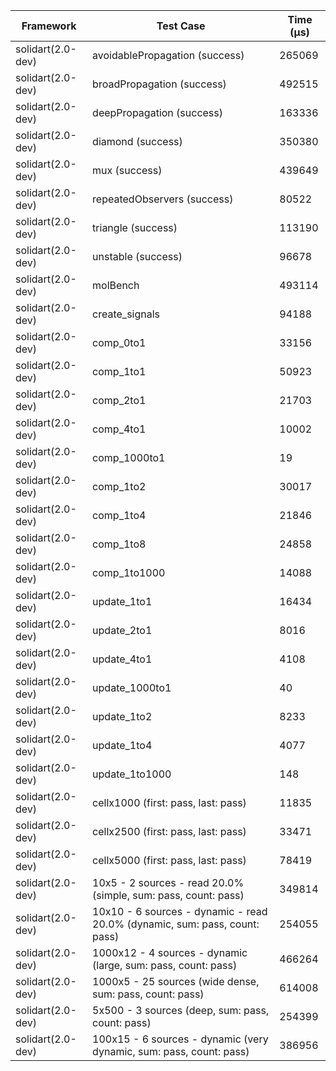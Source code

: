 | Framework | Test Case | Time (μs) |
| --- | --- | --- |
| solidart(2.0-dev) | avoidablePropagation (success) | 265069 |
| solidart(2.0-dev) | broadPropagation (success) | 492515 |
| solidart(2.0-dev) | deepPropagation (success) | 163336 |
| solidart(2.0-dev) | diamond (success) | 350380 |
| solidart(2.0-dev) | mux (success) | 439649 |
| solidart(2.0-dev) | repeatedObservers (success) | 80522 |
| solidart(2.0-dev) | triangle (success) | 113190 |
| solidart(2.0-dev) | unstable (success) | 96678 |
| solidart(2.0-dev) | molBench | 493114 |
| solidart(2.0-dev) | create_signals | 94188 |
| solidart(2.0-dev) | comp_0to1 | 33156 |
| solidart(2.0-dev) | comp_1to1 | 50923 |
| solidart(2.0-dev) | comp_2to1 | 21703 |
| solidart(2.0-dev) | comp_4to1 | 10002 |
| solidart(2.0-dev) | comp_1000to1 | 19 |
| solidart(2.0-dev) | comp_1to2 | 30017 |
| solidart(2.0-dev) | comp_1to4 | 21846 |
| solidart(2.0-dev) | comp_1to8 | 24858 |
| solidart(2.0-dev) | comp_1to1000 | 14088 |
| solidart(2.0-dev) | update_1to1 | 16434 |
| solidart(2.0-dev) | update_2to1 | 8016 |
| solidart(2.0-dev) | update_4to1 | 4108 |
| solidart(2.0-dev) | update_1000to1 | 40 |
| solidart(2.0-dev) | update_1to2 | 8233 |
| solidart(2.0-dev) | update_1to4 | 4077 |
| solidart(2.0-dev) | update_1to1000 | 148 |
| solidart(2.0-dev) | cellx1000 (first: pass, last: pass) | 11835 |
| solidart(2.0-dev) | cellx2500 (first: pass, last: pass) | 33471 |
| solidart(2.0-dev) | cellx5000 (first: pass, last: pass) | 78419 |
| solidart(2.0-dev) | 10x5 - 2 sources - read 20.0% (simple, sum: pass, count: pass) | 349814 |
| solidart(2.0-dev) | 10x10 - 6 sources - dynamic - read 20.0% (dynamic, sum: pass, count: pass) | 254055 |
| solidart(2.0-dev) | 1000x12 - 4 sources - dynamic (large, sum: pass, count: pass) | 466264 |
| solidart(2.0-dev) | 1000x5 - 25 sources (wide dense, sum: pass, count: pass) | 614008 |
| solidart(2.0-dev) | 5x500 - 3 sources (deep, sum: pass, count: pass) | 254399 |
| solidart(2.0-dev) | 100x15 - 6 sources - dynamic (very dynamic, sum: pass, count: pass) | 386956 |
